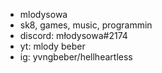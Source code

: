 - mlodysowa
- sk8, games, music, programmin
- discord: młodysowa#2174
- yt: mlody beber
- ig: yvngbeber/hellheartless

